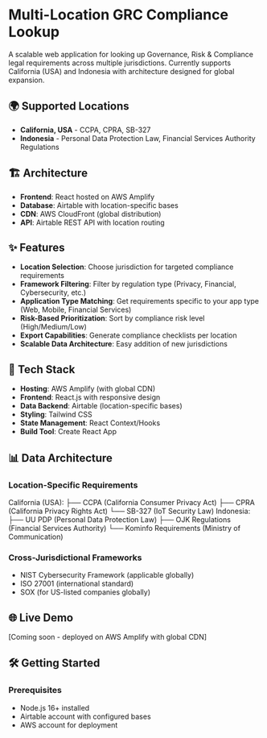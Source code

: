 # Multi-Location GRC Compliance Lookup

A scalable web application for looking up Governance, Risk & Compliance legal requirements across multiple jurisdictions. Currently supports California (USA) and Indonesia with architecture designed for global expansion.

## 🌍 Supported Locations
- **California, USA** - CCPA, CPRA, SB-327
- **Indonesia** - Personal Data Protection Law, Financial Services Authority Regulations

## 🏗️ Architecture
- **Frontend**: React hosted on AWS Amplify
- **Database**: Airtable with location-specific bases
- **CDN**: AWS CloudFront (global distribution)
- **API**: Airtable REST API with location routing

## ✨ Features
- **Location Selection**: Choose jurisdiction for targeted compliance requirements
- **Framework Filtering**: Filter by regulation type (Privacy, Financial, Cybersecurity, etc.)
- **Application Type Matching**: Get requirements specific to your app type (Web, Mobile, Financial Services)
- **Risk-Based Prioritization**: Sort by compliance risk level (High/Medium/Low)
- **Export Capabilities**: Generate compliance checklists per location
- **Scalable Data Architecture**: Easy addition of new jurisdictions

## 🚀 Tech Stack
- **Hosting**: AWS Amplify (with global CDN)
- **Frontend**: React.js with responsive design
- **Data Backend**: Airtable (location-specific bases)
- **Styling**: Tailwind CSS
- **State Management**: React Context/Hooks
- **Build Tool**: Create React App

## 📊 Data Architecture

### Location-Specific Requirements
California (USA):
├── CCPA (California Consumer Privacy Act)
├── CPRA (California Privacy Rights Act)
└── SB-327 (IoT Security Law)
Indonesia:
├── UU PDP (Personal Data Protection Law)
├── OJK Regulations (Financial Services Authority)
└── Kominfo Requirements (Ministry of Communication)

### Cross-Jurisdictional Frameworks
- NIST Cybersecurity Framework (applicable globally)
- ISO 27001 (international standard)
- SOX (for US-listed companies globally)

## 🌐 Live Demo
[Coming soon - deployed on AWS Amplify with global CDN]

## 🛠️ Getting Started

### Prerequisites
- Node.js 16+ installed
- Airtable account with configured bases
- AWS account for deployment
